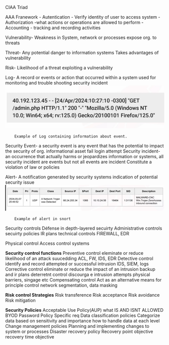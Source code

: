 CIAA Triad

AAA Franework
	- Autentication
		- Verify identity of user to access system
	-Authorization
		-what actions or operations are allowed to perform
	- Accounting 
		- tracking and recording activities

Vulnerability- Weakness in System, network or processes
		expose org. to threats

Threat- Any potential danger to information systems
	Takes advantages of vulnerability

Risk- Likelihood of a threat exploiting a vulnerability

Log- A record or events  or action that occurred within a system
	used for monitoring and trouble shooting security incident
<img src="Pasted image 20250923214948.png">
	
		Example of Log containing information about event.

Security Event-  a security event is any event that has the potential to impact the security of org. informational asset
	fail login attempt
Security incident- an occurrence that actually harms or jeopardizes  information or systems, all security incident are events but not all events are incident
	Constitute a violation of law or policies

Alert- A notification generated by security systems 
	indication of potential security issue
<img src="Pasted image 20250923224023.png">
	
		Example of alert in snort

Security controls
	Défense in depth-layered secuirty
Administrative controls
	secuirty policies
	IR plans
technical controls
	FIREWALL, EDR
	
Physical control
	Access control systems


**Security control functions**
	Preventive control
		eleminate or reduce likelihood of an attack suucedding
		ACL, FW, IDS, EDR
	Detective control
		identify and record attempted or successful intrusion
			IDS, SIEM, logs 
	Corrective control
		eliminate or reduce the impact of an intrusion
			backup and ir plans
	deterretnt control
			discourga e intrusion attempts
			physical barriers, singage etc
	Compensating control
		Act as an alternative means  for principle control
		network segmentation, data masking

**Risk control Strategies**
	Risk transference
	Risk acceptance
	Risk avoidance
	Risk mitigation

**Security Policies**
	Acceptable Use Policy(AUP)
		what IS AND ISNT ALLOWED
		BYOD
	Password Policy
		Specific req
	Data classification policies
		Categorize data based on sensitivity and importance
		how to handle data at each level
	Change management policies
		Planning and implementing changes to system or processes
	Disaster recovery policy
			Recovery point objective recovery time objective
		

